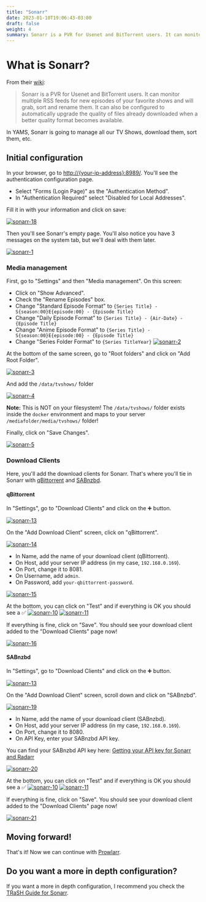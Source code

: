 ```yaml
---
title: "Sonarr"
date: 2023-01-10T19:06:43-03:00
draft: false
weight: 4
summary: Sonarr is a PVR for Usenet and BitTorrent users. It can monitor multiple RSS feeds for new episodes of your favorite shows and will grab, sort, and rename them. It can also be configured to automatically upgrade the quality of files already downloaded when a better quality format becomes available.
---
```


# What is Sonarr?

From their [wiki](https://wiki.servarr.com/sonarr):

> Sonarr is a PVR for Usenet and BitTorrent users. It can monitor multiple RSS feeds for new episodes of your favorite shows and will grab, sort and rename them. It can also be configured to automatically upgrade the quality of files already downloaded when a better quality format becomes available.

In YAMS, Sonarr is going to manage all our TV Shows, download them, sort them, etc.

## Initial configuration

In your browser, go to [http://{your-ip-address}:8989/](). You'll see the authentication configuration page.

- Select "Forms (Login Page)" as the "Authentication Method".
- In "Authentication Required" select "Disabled for Local Addresses".

Fill it in with your information and click on save:

[![sonarr-18](/pics/sonarr-18.png)](/pics/sonarr-18.png)

Then you'll see Sonarr's empty page. You'll also notice you have 3 messages on the system tab, but we'll deal with them later.

[![sonarr-1](/pics/sonarr-1.png)](/pics/sonarr-1.png)

### Media management

First, go to "Settings" and then "Media management". On this screen: 
- Click on "Show Advanced".
- Check the "Rename Episodes" box.
- Change "Standard Episode Format" to `{Series Title} - S{season:00}E{episode:00} - {Episode Title}`
- Change "Daily Episode Format" to `{Series Title} - {Air-Date} - {Episode Title}`
- Change "Anime Episode Format" to `{Series Title} - S{season:00}E{episode:00} - {Episode Title}`
- Change "Series Folder Format" to `{Series TitleYear}`
[![sonarr-2](/pics/sonarr-2.png)](/pics/sonarr-2.png)

At the bottom of the same screen, go to "Root folders" and click on "Add Root Folder".

[![sonarr-3](/pics/sonarr-3.png)](/pics/sonarr-3.png)

And add the `/data/tvshows/` folder

[![sonarr-4](/pics/sonarr-4.png)](/pics/sonarr-4.png)

**Note:** This is NOT on your filesystem! The `/data/tvshows/` folder exists inside the `docker` environment and maps to your server `/mediafolder/media/tvshows/` folder!

Finally, click on "Save Changes".

[![sonarr-5](/pics/sonarr-5.png)](/pics/sonarr-5.png)

### Download Clients

Here, you'll add the download clients for Sonarr. That's where you'll tie in Sonarr with [qBittorrent](/config/qbittorrent) and [SABnzbd](/config/sabnzbd).

#### qBittorrent

In "Settings", go to "Download Clients" and click on the ➕ button.

[![sonarr-13](/pics/sonarr-13.png)](/pics/sonarr-13.png)

On the "Add Download Client" screen, click on "qBittorrent".

[![sonarr-14](/pics/sonarr-14.png)](/pics/sonarr-14.png)

- In Name, add the name of your download client (qBittorrent).
- On Host, add your server IP address (in my case, `192.168.0.169`).
- On Port, change it to 8081.
- On Username, add `admin`.
- On Password, add `your-qbittorrent-password`.

[![sonarr-15](/pics/sonarr-15.png)](/pics/sonarr-15.png)

At the bottom, you can click on "Test" and if everything is OK you should see a ✅ 
[![sonarr-10](/pics/sonarr-10.png)](/pics/sonarr-10.png)
[![sonarr-11](/pics/sonarr-11.png)](/pics/sonarr-11.png)

If everything is fine, click on "Save". You should see your download client added to the "Download Clients" page now!

[![sonarr-16](/pics/sonarr-16.png)](/pics/sonarr-16.png)

#### SABnzbd

In "Settings", go to "Download Clients" and click on the ➕ button.

[![sonarr-13](/pics/sonarr-13.png)](/pics/sonarr-13.png)

On the "Add Download Client" screen, scroll down and click on "SABnzbd".

[![sonarr-19](/pics/sonarr-19.png)](/pics/sonarr-19.png)

- In Name, add the name of your download client (SABnzbd).
- On Host, add your server IP address (in my case, `192.168.0.169`).
- On Port, change it to 8080.
- On API Key, enter your SABnzbd API key.

You can find your SABnzbd API key here: [Getting your API key for Sonarr and Radarr](/config/sabnzbd/#getting-your-api-key-for-sonarr-and-radarr)

[![sonarr-20](/pics/sonarr-20.png)](/pics/sonarr-20.png)

At the bottom, you can click on "Test" and if everything is OK you should see a ✅ 
[![sonarr-10](/pics/sonarr-10.png)](/pics/sonarr-10.png)
[![sonarr-11](/pics/sonarr-11.png)](/pics/sonarr-11.png)

If everything is fine, click on "Save". You should see your download client added to the "Download Clients" page now!

[![sonarr-21](/pics/sonarr-21.png)](/pics/sonarr-21.png)


## Moving forward!

That's it! Now we can continue with [Prowlarr](/config/prowlarr).

## Do you want a more in depth configuration?

If you want a more in depth configuration, I recommend you check the [TRaSH Guide for Sonarr](https://trash-guides.info/Sonarr/).
